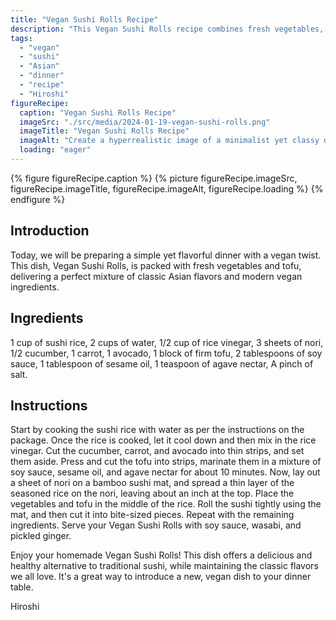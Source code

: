 ```yaml
---
title: "Vegan Sushi Rolls Recipe"
description: "This Vegan Sushi Rolls recipe combines fresh vegetables, tofu, and classic Asian flavors for a delicious and healthy vegan dinner. Easy to prepare, it's a perfect dish for those exploring vegan cuisine."
tags:
  - "vegan"
  - "sushi"
  - "Asian"
  - "dinner"
  - "recipe"
  - "Hiroshi"
figureRecipe: 
  caption: "Vegan Sushi Rolls Recipe"
  imageSrc: "./src/media/2024-01-19-vegan-sushi-rolls.png"
  imageTitle: "Vegan Sushi Rolls Recipe"
  imageAlt: "Create a hyperrealistic image of a minimalist yet classy dinner table showcasing a Vegan Sushi Roll house special. The centerpiece includes a bamboo sushi mat with a delicately balanced presentation of bite-sized vegan sushi rolls. Each roll is intricately conceived with a marvelous assortment of vividly fresh vegetables and tofu revealing themselves through layers of sushi rice and nori. The layers include cucumber, carrot, avocado, and marinated tofu. Accompanying this is a curation of petite dishes featuring soy sauce, wasabi, and pickled ginger. The entire tableau embodies the comfort and wholesome essence of a vegan dinner experience."
  loading: "eager"
---
```


{% figure figureRecipe.caption %}
{% picture figureRecipe.imageSrc, figureRecipe.imageTitle, figureRecipe.imageAlt, figureRecipe.loading %}
{% endfigure %}

## Introduction

Today, we will be preparing a simple yet flavorful dinner with a vegan twist. This dish, Vegan Sushi Rolls, is packed with fresh vegetables and tofu, delivering a perfect mixture of classic Asian flavors and modern vegan ingredients.

## Ingredients

1 cup of sushi rice, 2 cups of water, 1/2 cup of rice vinegar, 3 sheets of nori, 1/2 cucumber, 1 carrot, 1 avocado, 1 block of firm tofu, 2 tablespoons of soy sauce, 1 tablespoon of sesame oil, 1 teaspoon of agave nectar, A pinch of salt.

## Instructions

Start by cooking the sushi rice with water as per the instructions on the package. Once the rice is cooked, let it cool down and then mix in the rice vinegar. Cut the cucumber, carrot, and avocado into thin strips, and set them aside. Press and cut the tofu into strips, marinate them in a mixture of soy sauce, sesame oil, and agave nectar for about 10 minutes. Now, lay out a sheet of nori on a bamboo sushi mat, and spread a thin layer of the seasoned rice on the nori, leaving about an inch at the top. Place the vegetables and tofu in the middle of the rice. Roll the sushi tightly using the mat, and then cut it into bite-sized pieces. Repeat with the remaining ingredients. Serve your Vegan Sushi Rolls with soy sauce, wasabi, and pickled ginger.

Enjoy your homemade Vegan Sushi Rolls! This dish offers a delicious and healthy alternative to traditional sushi, while maintaining the classic flavors we all love. It's a great way to introduce a new, vegan dish to your dinner table.

Hiroshi

